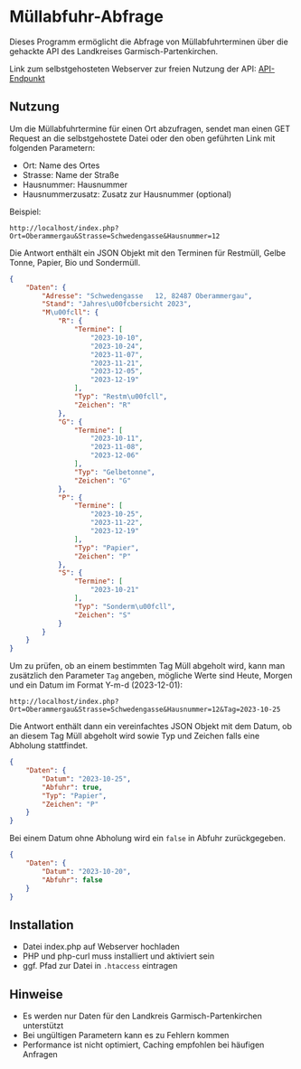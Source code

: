 # Müllabfuhr-Abfrage

Dieses Programm ermöglicht die Abfrage von Müllabfuhrterminen über die gehackte API des Landkreises Garmisch-Partenkirchen.

Link zum selbstgehosteten Webserver zur freien Nutzung der API:
[API-Endpunkt](https://mt183.de/abfallgap/?Ort=Oberammergau&Strasse=Schwedengasse&Hausnummer=12)

## Nutzung

Um die Müllabfuhrtermine für einen Ort abzufragen, sendet man einen GET Request an die selbstgehostete Datei oder den oben geführten Link mit folgenden Parametern:

- Ort: Name des Ortes
- Strasse: Name der Straße  
- Hausnummer: Hausnummer
- Hausnummerzusatz: Zusatz zur Hausnummer (optional)

Beispiel:

```
http://localhost/index.php?Ort=Oberammergau&Strasse=Schwedengasse&Hausnummer=12 
```
Die Antwort enthält ein JSON Objekt mit den Terminen für Restmüll, Gelbe Tonne, Papier, Bio und Sondermüll.

```json
{
    "Daten": {
        "Adresse": "Schwedengasse   12, 82487 Oberammergau",
        "Stand": "Jahres\u00fcbersicht 2023",
        "M\u00fcll": {
            "R": {
                "Termine": [
                    "2023-10-10",
                    "2023-10-24",
                    "2023-11-07",
                    "2023-11-21",
                    "2023-12-05",
                    "2023-12-19"
                ],
                "Typ": "Restm\u00fcll",
                "Zeichen": "R"
            },
            "G": {
                "Termine": [
                    "2023-10-11",
                    "2023-11-08",
                    "2023-12-06"
                ],
                "Typ": "Gelbetonne",
                "Zeichen": "G"
            },
            "P": {
                "Termine": [
                    "2023-10-25",
                    "2023-11-22",
                    "2023-12-19"
                ],
                "Typ": "Papier",
                "Zeichen": "P"
            },
            "S": {
                "Termine": [
                    "2023-10-21"
                ],
                "Typ": "Sonderm\u00fcll",
                "Zeichen": "S"
            }
        }
    }
}
```

Um zu prüfen, ob an einem bestimmten Tag Müll abgeholt wird, kann man zusätzlich den Parameter `Tag` angeben, mögliche Werte sind Heute, Morgen und ein Datum im Format Y-m-d (2023-12-01):

```
http://localhost/index.php?Ort=Oberammergau&Strasse=Schwedengasse&Hausnummer=12&Tag=2023-10-25
```

Die Antwort enthält dann ein vereinfachtes JSON Objekt mit dem Datum, ob an diesem Tag Müll abgeholt wird sowie Typ und Zeichen falls eine Abholung stattfindet.

```json
{
    "Daten": {
        "Datum": "2023-10-25",
        "Abfuhr": true,
        "Typ": "Papier",
        "Zeichen": "P"
    }
}
```

Bei einem Datum ohne Abholung wird ein `false` in Abfuhr zurückgegeben.

```json
{
    "Daten": {
        "Datum": "2023-10-20",
        "Abfuhr": false
    }
}
```


## Installation

- Datei index.php auf Webserver hochladen
- PHP und php-curl muss installiert und aktiviert sein  
- ggf. Pfad zur Datei in `.htaccess` eintragen

## Hinweise

- Es werden nur Daten für den Landkreis Garmisch-Partenkirchen unterstützt
- Bei ungültigen Parametern kann es zu Fehlern kommen
- Performance ist nicht optimiert, Caching empfohlen bei häufigen Anfragen
